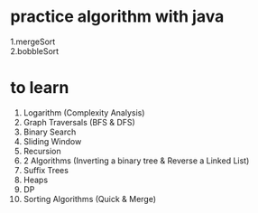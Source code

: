# practice algorithm with java

1.mergeSort
<br>
2.bobbleSort

# to learn

1. Logarithm (Complexity Analysis)
2. Graph Traversals (BFS & DFS)
3. Binary Search
4. Sliding Window 
5. Recursion
6. 2 Algorithms (Inverting a binary tree & Reverse a Linked List)
7. Suffix Trees
8. Heaps
9.  DP
10. Sorting Algorithms (Quick & Merge)